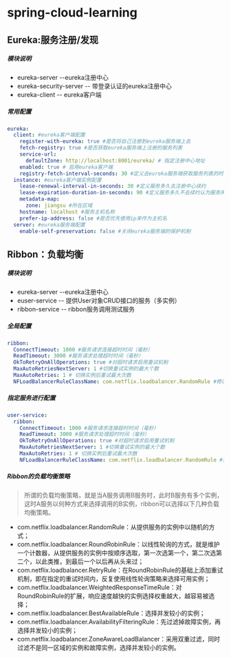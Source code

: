 # spring-cloud-learning

## Eureka:服务注册/发现

##### 模块说明

* eureka-server --eureka注册中心
* eureka-security-server -- 带登录认证的eureka注册中心
* eureka-client -- eureka客户端

##### 常用配置

```yml
eureka:
  client: #eureka客户端配置
    register-with-eureka: true #是否将自己注册到eureka服务端上去
    fetch-registry: true #是否获取eureka服务端上注册的服务列表
    service-url:
      defaultZone: http://localhost:8001/eureka/ # 指定注册中心地址
    enabled: true # 启用eureka客户端
    registry-fetch-interval-seconds: 30 #定义去eureka服务端获取服务列表的时间间隔
  instance: #eureka客户端实例配置
    lease-renewal-interval-in-seconds: 30 #定义服务多久去注册中心续约
    lease-expiration-duration-in-seconds: 90 #定义服务多久不去续约认为服务失效
    metadata-map:
      zone: jiangsu #所在区域
    hostname: localhost #服务主机名称
    prefer-ip-address: false #是否优先使用ip来作为主机名
  server: #eureka服务端配置
    enable-self-preservation: false #关闭eureka服务端的保护机制
```

## Ribbon：负载均衡

##### 模块说明

* eureka-server --eureka注册中心
* euser-service -- 提供User对象CRUD接口的服务（多实例）
* ribbon-service -- ribbon服务调用测试服务

##### 全局配置

```yml
ribbon:
  ConnectTimeout: 1000 #服务请求连接超时时间（毫秒）
  ReadTimeout: 3000 #服务请求处理超时时间（毫秒）
  OkToRetryOnAllOperations: true #对超时请求启用重试机制
  MaxAutoRetriesNextServer: 1 #切换重试实例的最大个数
  MaxAutoRetries: 1 # 切换实例后重试最大次数
  NFLoadBalancerRuleClassName: com.netflix.loadbalancer.RandomRule #修改负载均衡算法
```

##### 指定服务进行配置

```yml
user-service:
  ribbon:
    ConnectTimeout: 1000 #服务请求连接超时时间（毫秒）
    ReadTimeout: 3000 #服务请求处理超时时间（毫秒）
    OkToRetryOnAllOperations: true #对超时请求启用重试机制
    MaxAutoRetriesNextServer: 1 #切换重试实例的最大个数
    MaxAutoRetries: 1 # 切换实例后重试最大次数
    NFLoadBalancerRuleClassName: com.netflix.loadbalancer.RandomRule #修改负载均衡算法
```

##### Ribbon的负载均衡策略

>所谓的负载均衡策略，就是当A服务调用B服务时，此时B服务有多个实例，这时A服务以何种方式来选择调用的B实例，ribbon可以选择以下几种负载均衡策略。

* com.netflix.loadbalancer.RandomRule：从提供服务的实例中以随机的方式；
* com.netflix.loadbalancer.RoundRobinRule：以线性轮询的方式，就是维护一个计数器，从提供服务的实例中按顺序选取，第一次选第一个，第二次选第二个，以此类推，到最后一个以后再从头来过；
* com.netflix.loadbalancer.RetryRule：在RoundRobinRule的基础上添加重试机制，即在指定的重试时间内，反复使用线性轮询策略来选择可用实例；
* com.netflix.loadbalancer.WeightedResponseTimeRule：对RoundRobinRule的扩展，响应速度越快的实例选择权重越大，越容易被选择；
* com.netflix.loadbalancer.BestAvailableRule：选择并发较小的实例；
* com.netflix.loadbalancer.AvailabilityFilteringRule：先过滤掉故障实例，再选择并发较小的实例；
* com.netflix.loadbalancer.ZoneAwareLoadBalancer：采用双重过滤，同时过滤不是同一区域的实例和故障实例，选择并发较小的实例。